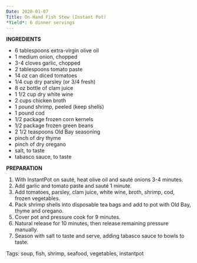 ```yaml
---
Date: 2020-01-07
Title: On-Hand Fish Stew (Instant Pot)
*Yield*: 6 dinner servings
---
```


__INGREDIENTS__

* 6 tablespoons extra-virgin olive oil
* 1 medium onion, chopped
* 3-4 cloves garlic, chopped
* 2 tablespoons tomato paste
* 14 oz can diced tomatoes
* 1/4 cup dry parsley (or 3/4 fresh)
* 8 oz bottle of clam juice
* 1 1/2 cup dry white wine
* 2 cups chicken broth
* 1 pound shrimp, peeled (keep shells)
* 1 pound cod
* 1/2 package frozen corn kernels
* 1/2 package frozen green beans
* 2 1/2 teaspoons Old Bay seasoning
* pinch of dry thyme
* pinch of dry oregano
* salt, to taste
* tabasco sauce, to taste

__PREPARATION__

1. With InstantPot on sauté, heat olive oil and sauté onions 3-4 minutes.
2. Add garlic and tomato paste and sauté 1 minute.
3. Add tomatoes, parsley, clam juice, white wine, broth, shrimp, cod, frozen vegetables.
4. Pack shrimp shells into disposable tea bags and add to pot with Old Bay, thyme and oregano.
5. Cover pot and pressure cook for 9 minutes.
6. Natural release for 10 minutes, then release remaining pressure manually.
7. Season with salt to taste and serve, adding tabasco sauce to bowls to taste.


Tags: soup, fish, shrimp, seafood, vegetables, instantpot